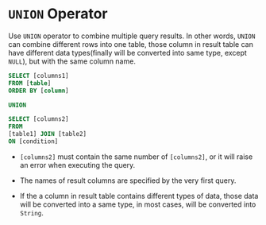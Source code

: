 # `UNION` Operator

Use `UNION` operator to combine multiple query results.
In other words, `UNION` can combine different rows into one table, those column in result table can have different data types(finally will be converted into same type, except `NULL`), but with the same column name.

```sql
SELECT [columns1]
FROM [table]
ORDER BY [column]

UNION

SELECT [columns2]
FROM 
[table1] JOIN [table2]
ON [condition]
```

- `[columns2]` must contain the same number of `[columns2]`, or it will raise an error when executing the query.

- The names of result columns are specified by the very first query.

- If the a column in result table contains different types of data, those data will be converted into a same type, in most cases, will be converted into `String`.
